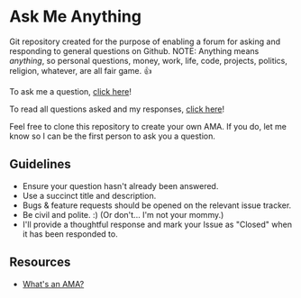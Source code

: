 # Ask Me Anything

Git repository created for the purpose of enabling a forum for asking and responding to general questions on Github. NOTE: Anything means *anything*, so personal questions, money, work, life, code, projects, politics, religion, whatever, are all fair game. 👍

To ask me a question, [click here](../../issues/new)!

To read all questions asked and my responses, [click here](../../issues)!

Feel free to clone this repository to create your own AMA. If you do, let me know so I can be the first person to ask you a question.

## Guidelines

* Ensure your question hasn't already been answered.
* Use a succinct title and description.
* Bugs & feature requests should be opened on the relevant issue tracker.
* Be civil and polite. :) (Or don't... I'm not your mommy.)
* I'll provide a thoughtful response and mark your Issue as "Closed" when it has been responded to.

## Resources

* [What's an AMA?](https://en.wikipedia.org/wiki/R/IAmA)
